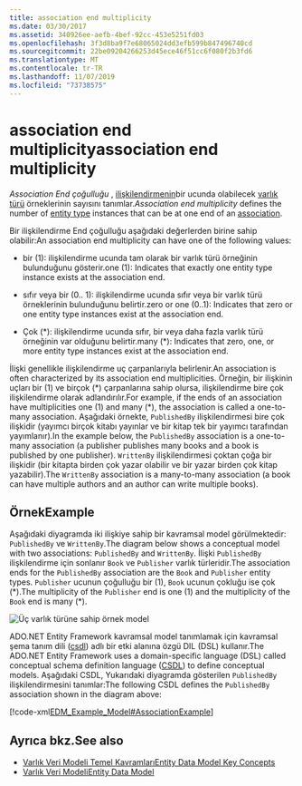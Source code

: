 ```yaml
---
title: association end multiplicity
ms.date: 03/30/2017
ms.assetid: 340926ee-aefb-4bef-92cc-453e5251fd03
ms.openlocfilehash: 3f3d8ba9f7e68065024dd3efb599b847496740cd
ms.sourcegitcommit: 22be09204266253d45ece46f51cc6f080f2b3fd6
ms.translationtype: MT
ms.contentlocale: tr-TR
ms.lasthandoff: 11/07/2019
ms.locfileid: "73738575"
---
```

# <a name="association-end-multiplicity"></a><span data-ttu-id="490ca-102">association end multiplicity</span><span class="sxs-lookup"><span data-stu-id="490ca-102">association end multiplicity</span></span>
<span data-ttu-id="490ca-103">*Association End çoğulluğu* , [ilişkilendirmenin](association-type.md)bir ucunda olabilecek [varlık türü](entity-type.md) örneklerinin sayısını tanımlar.</span><span class="sxs-lookup"><span data-stu-id="490ca-103">*Association end multiplicity* defines the number of [entity type](entity-type.md) instances that can be at one end of an [association](association-type.md).</span></span>  
  
 <span data-ttu-id="490ca-104">Bir ilişkilendirme End çoğulluğu aşağıdaki değerlerden birine sahip olabilir:</span><span class="sxs-lookup"><span data-stu-id="490ca-104">An association end multiplicity can have one of the following values:</span></span>  
  
- <span data-ttu-id="490ca-105">bir (1): ilişkilendirme ucunda tam olarak bir varlık türü örneğinin bulunduğunu gösterir.</span><span class="sxs-lookup"><span data-stu-id="490ca-105">one (1): Indicates that exactly one entity type instance exists at the association end.</span></span>  
  
- <span data-ttu-id="490ca-106">sıfır veya bir (0.. 1): ilişkilendirme ucunda sıfır veya bir varlık türü örneklerinin bulunduğunu belirtir.</span><span class="sxs-lookup"><span data-stu-id="490ca-106">zero or one (0..1): Indicates that zero or one entity type instances exist at the association end.</span></span>  
  
- <span data-ttu-id="490ca-107">Çok (\*): ilişkilendirme ucunda sıfır, bir veya daha fazla varlık türü örneğinin var olduğunu belirtir.</span><span class="sxs-lookup"><span data-stu-id="490ca-107">many (\*): Indicates that zero, one, or more entity type instances exist at the association end.</span></span>  
  
 <span data-ttu-id="490ca-108">İlişki genellikle ilişkilendirme uç çarpanlarıyla belirlenir.</span><span class="sxs-lookup"><span data-stu-id="490ca-108">An association is often characterized by its association end multiplicities.</span></span> <span data-ttu-id="490ca-109">Örneğin, bir ilişkinin uçları bir (1) ve birçok (\*) çarpanlarına sahip olursa, ilişkilendirme bire çok ilişkilendirme olarak adlandırılır.</span><span class="sxs-lookup"><span data-stu-id="490ca-109">For example, if the ends of an association have multiplicities one (1) and many (\*), the association is called a one-to-many association.</span></span> <span data-ttu-id="490ca-110">Aşağıdaki örnekte, `PublishedBy` ilişkilendirmesi bire çok ilişkidir (yayımcı birçok kitabı yayınlar ve bir kitap tek bir yayımcı tarafından yayımlanır).</span><span class="sxs-lookup"><span data-stu-id="490ca-110">In the example below, the `PublishedBy` association is a one-to-many association (a publisher publishes many books and a book is published by one publisher).</span></span> <span data-ttu-id="490ca-111">`WrittenBy` ilişkilendirmesi çoktan çoğa bir ilişkidir (bir kitapta birden çok yazar olabilir ve bir yazar birden çok kitap yazabilir).</span><span class="sxs-lookup"><span data-stu-id="490ca-111">The `WrittenBy` association is a many-to-many association (a book can have multiple authors and an author can write multiple books).</span></span>  
  
## <a name="example"></a><span data-ttu-id="490ca-112">Örnek</span><span class="sxs-lookup"><span data-stu-id="490ca-112">Example</span></span>  
 <span data-ttu-id="490ca-113">Aşağıdaki diyagramda iki ilişkiye sahip bir kavramsal model görülmektedir: `PublishedBy` ve `WrittenBy`.</span><span class="sxs-lookup"><span data-stu-id="490ca-113">The diagram below shows a conceptual model with two associations: `PublishedBy` and `WrittenBy`.</span></span> <span data-ttu-id="490ca-114">İlişki `PublishedBy` ilişkilendirme için sonlanır `Book` ve `Publisher` varlık türleridir.</span><span class="sxs-lookup"><span data-stu-id="490ca-114">The association ends for the `PublishedBy` association are the `Book` and `Publisher` entity types.</span></span> <span data-ttu-id="490ca-115">`Publisher` ucunun çoğulluğu bir (1), `Book` ucunun çokluğu ise çok (\*).</span><span class="sxs-lookup"><span data-stu-id="490ca-115">The multiplicity of the `Publisher` end is one (1) and the multiplicity of the `Book` end is many (\*).</span></span>  
  
 ![Üç varlık türüne sahip örnek model](./media/association-end-multiplicity/example-model-three-entity-types.gif)  
  
 <span data-ttu-id="490ca-117">ADO.NET Entity Framework kavramsal model tanımlamak için kavramsal şema tanım dili ([csdl](/ef/ef6/modeling/designer/advanced/edmx/csdl-spec)) adlı bir etki alanına özgü DIL (DSL) kullanır.</span><span class="sxs-lookup"><span data-stu-id="490ca-117">The ADO.NET Entity Framework uses a domain-specific language (DSL) called conceptual schema definition language ([CSDL](/ef/ef6/modeling/designer/advanced/edmx/csdl-spec)) to define conceptual models.</span></span> <span data-ttu-id="490ca-118">Aşağıdaki CSDL, Yukarıdaki diyagramda gösterilen `PublishedBy` ilişkilendirmesini tanımlar:</span><span class="sxs-lookup"><span data-stu-id="490ca-118">The following CSDL defines the `PublishedBy` association shown in the diagram above:</span></span>  
  
 [!code-xml[EDM_Example_Model#AssociationExample](../../../../samples/snippets/xml/VS_Snippets_Data/edm_example_model/xml/books.edmx#associationexample)]  
  
## <a name="see-also"></a><span data-ttu-id="490ca-119">Ayrıca bkz.</span><span class="sxs-lookup"><span data-stu-id="490ca-119">See also</span></span>

- [<span data-ttu-id="490ca-120">Varlık Veri Modeli Temel Kavramları</span><span class="sxs-lookup"><span data-stu-id="490ca-120">Entity Data Model Key Concepts</span></span>](entity-data-model-key-concepts.md)
- [<span data-ttu-id="490ca-121">Varlık Veri Modeli</span><span class="sxs-lookup"><span data-stu-id="490ca-121">Entity Data Model</span></span>](entity-data-model.md)
